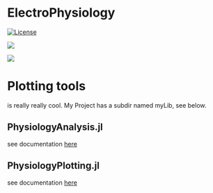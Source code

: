 # ElectroPhysiology

[![License][license-img]](LICENSE)

[![][docs-stable-img]][docs-stable-url] 

[![][GHA-img]][GHA-url]

[license-img]: http://img.shields.io/badge/license-MIT-brightgreen.svg?style=flat-square
[docs-stable-img]: https://img.shields.io/badge/docs-stable-blue.svg
[docs-stable-url]: https://mattar13.github.io/ElectroPhysiology.jl/dev

[GHA-img]: https://github.com/mattar13/ElectroPhysiology.jl/workflows/CI/badge.svg
[GHA-url]: https://github.com/mattar13/ElectroPhysiology.jl/actions?query=workflows/CI

# Plotting tools
is really really cool. My Project has a subdir named myLib, see below.

## PhysiologyAnalysis.jl
see documentation [here](https://github.com/mattar13/PhysiologyAnalysis.jl)

## PhysiologyPlotting.jl
see documentation [here](https://github.com/mattar13/PhysiologyPlotting.jl)
